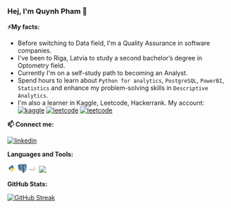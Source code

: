 
### Hej, I'm Quynh Pham 👋

**⚡My facts:** 
  * Before switching to Data field, I'm a Quality Assurance in software companies.
  * I've been to Riga, Latvia to study a second bachelor’s degree in Optometry field.
  * Currently I'm on a self-study path to becoming an Analyst. 
  * Spend hours to learn about <code>Python for analytics</code>, <code>PostgreSQL</code>, <code>PowerBI</code>, <code>Statistics</code> and enhance my problem-solving skills in <code>Descriptive Analytics</code>.
  * I'm also a learner in Kaggle, Leetcode, Hackerrank. My account: [![kaggle](https://img.shields.io/badge/Kaggle-20BEFF?style=for-the-badge&logo=Kaggle&logoColor=white)](https://www.kaggle.com/quynhpt2) [![leetcode](https://img.shields.io/badge/-LeetCode-FFA116?style=for-the-badge&logo=LeetCode&logoColor=black)](https://leetcode.com/ttquynh-pham/) [![leetcode](https://img.shields.io/badge/-Hackerrank-2EC866?style=for-the-badge&logo=HackerRank&logoColor=white)](https://www.hackerrank.com/qpham1291) 


**:mailbox: Connect me:**

[![linkedin](https://img.shields.io/badge/linkedin-0A66C2?style=for-the-badge&logo=linkedin&logoColor=white)](https://www.linkedin.com/in/iamquynhphamtt/)


**Languages and Tools:**  

<code><img height="20" src="https://raw.githubusercontent.com/github/explore/80688e429a7d4ef2fca1e82350fe8e3517d3494d/topics/python/python.png"></code>
<code><img height="20" src="https://raw.githubusercontent.com/github/explore/80688e429a7d4ef2fca1e82350fe8e3517d3494d/topics/postgresql/postgresql.png"></code>
<code><img height="20" src="https://raw.githubusercontent.com/github/explore/80688e429a7d4ef2fca1e82350fe8e3517d3494d/topics/mysql/mysql.png"></code>
<code><img height="20" src="https://raw.githubusercontent.com/marclelijveld/Power-BI-Icons/main/PNG/PowerBI.png"></code>  

**GitHub Stats:**

[![GitHub Streak](https://github-readme-streak-stats.herokuapp.com/?user=ttquynh-pham&theme=radical)](https://git.io/streak-stats)

